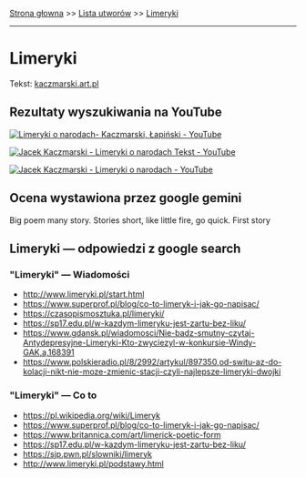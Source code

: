 [Strona głowna](../index.md) >> [Lista utworów](../list.md) >> [Limeryki](256.md)

---

# Limeryki

Tekst: [kaczmarski.art.pl](https://www.kaczmarski.art.pl/tworczosc/wiersze/limeryki/)

## Rezultaty wyszukiwania na YouTube

[![Limeryki o narodach- Kaczmarski, Łapiński - YouTube](http://img.youtube.com/vi/v_prmpdiZlM/0.jpg)](https://www.youtube.com/watch?v=v_prmpdiZlM "Limeryki o narodach- Kaczmarski, Łapiński - YouTube")

[![Jacek Kaczmarski - Limeryki o narodach  Tekst - YouTube](http://img.youtube.com/vi/_TBFeSettOI/0.jpg)](https://www.youtube.com/watch?v=_TBFeSettOI "Jacek Kaczmarski - Limeryki o narodach  Tekst - YouTube")

[![Jacek Kaczmarski - Limeryki o narodach - YouTube](http://img.youtube.com/vi/EpiAoOImJ8k/0.jpg)](https://www.youtube.com/watch?v=EpiAoOImJ8k "Jacek Kaczmarski - Limeryki o narodach - YouTube")

## Ocena wystawiona przez google gemini

Big poem many story. Stories short, like little fire, go quick. First story

## Limeryki — odpowiedzi z google search

### "Limeryki" — Wiadomości

 - <http://www.limeryki.pl/start.html>
 - <https://www.superprof.pl/blog/co-to-limeryk-i-jak-go-napisac/>
 - <https://czasopismosztuka.pl/limeryki/>
 - <https://sp17.edu.pl/w-kazdym-limeryku-jest-zartu-bez-liku/>
 - <https://www.gdansk.pl/wiadomosci/Nie-badz-smutny-czytaj-Antydepresyjne-Limeryki-Kto-zwyciezyl-w-konkursie-Windy-GAK,a,168391>
 - <https://www.polskieradio.pl/8/2992/artykul/897350,od-switu-az-do-kolacji-nikt-nie-moze-zmienic-stacji-czyli-najlepsze-limeryki-dwojki>

### "Limeryki" — Co to

 - <https://pl.wikipedia.org/wiki/Limeryk>
 - <https://www.superprof.pl/blog/co-to-limeryk-i-jak-go-napisac/>
 - <https://www.britannica.com/art/limerick-poetic-form>
 - <https://sp17.edu.pl/w-kazdym-limeryku-jest-zartu-bez-liku/>
 - <https://sjp.pwn.pl/slowniki/limeryk>
 - <http://www.limeryki.pl/podstawy.html>

